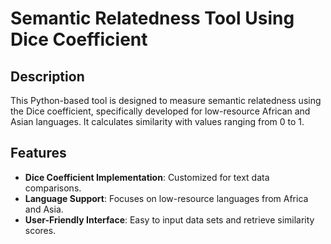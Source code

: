 # Semantic Relatedness Tool Using Dice Coefficient

## Description
This Python-based tool is designed to measure semantic relatedness using the Dice coefficient, specifically developed for low-resource African and Asian languages. It calculates similarity with values ranging from 0 to 1.

## Features
- **Dice Coefficient Implementation**: Customized for text data comparisons.
- **Language Support**: Focuses on low-resource languages from Africa and Asia.
- **User-Friendly Interface**: Easy to input data sets and retrieve similarity scores.
